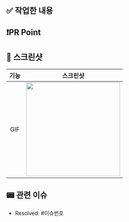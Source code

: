 ## ✅ 작업한 내용
<!-- 작업한 내용 적어주세요! -->

<!--
```
넣고싶은 코드가 있다면 적어주세요
```
-->


## ❗️PR Point
<!-- 부족했던 점 혹은 개선하고 싶은 방향이 있다면 얘기해주세요 -->

<!--
```
넣고싶은 코드가 있다면 적어주세요
```
-->


## 📸 스크린샷
<!-- 스크린 샷을 첨부해주세요 -->
|기능|스크린샷|
|:--:|:--:|
|GIF|<img src = "" width ="250">|


## 📟 관련 이슈
- Resolved: #이슈번호
